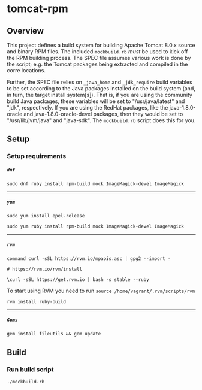 # tomcat-rpm

## Overview

This project defines a build system for building Apache Tomcat 8.0.x
source and binary RPM files. The included `mockbuild.rb` *must* be used to kick off
the RPM building process. The SPEC file assumes various work is done by the
script; e.g. the Tomcat packages being extracted and compiled in the corre
locations. 

Further, the SPEC file relies on `_java_home` and `_jdk_require` build variables
to be set according to the Java packages installed on the build system (and, in
turn, the target install system[s]). That is, if you are using the community
build Java packages, these variables will be set to "/usr/java/latest" and
"jdk", respectively. If you are using the RedHat packages, like the
java-1.8.0-oracle and java-1.8.0-oracle-devel packages, then they would be
set to "/usr/lib/jvm/java" and "java-sdk". The `mockbuild.rb` script does this
for you.


## Setup

### Setup requirements


##### `dnf`

```
sudo dnf ruby install rpm-build mock ImageMagick-devel ImageMagick
```

-----

##### `yum`

```
sudo yum install epel-release
```

```
sudo yum ruby install rpm-build mock ImageMagick-devel ImageMagick
```

-----

##### `rvm`

```
command curl -sSL https://rvm.io/mpapis.asc | gpg2 --import -
```

```
# https://rvm.io/rvm/install

\curl -sSL https://get.rvm.io | bash -s stable --ruby
```

To start using RVM you need to run `source /home/vagrant/.rvm/scripts/rvm`

```
rvm install ruby-build
```

-----

##### `Gems`

```
gem install fileutils && gem update
```


## Build

### Run build script

```
./mockbuild.rb
```
